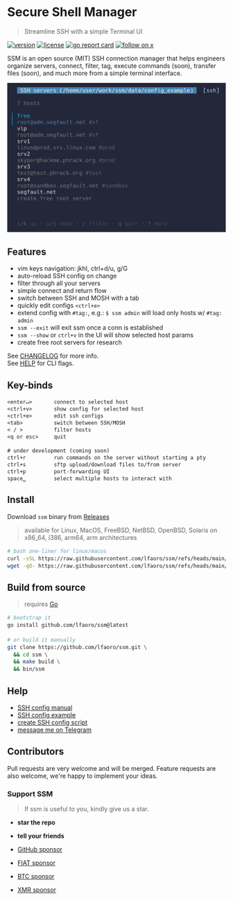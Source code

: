 # Secure Shell Manager

> Streamline SSH with a simple Terminal UI

[![version][version-badge]](changelog.md)
[![license][license-badge]](license)
[![go report card](https://goreportcard.com/badge/github.com/lfaoro/ssm)](https://goreportcard.com/report/github.com/lfaoro/ssm)
[![follow on x][x-badge]](https://twitter.com/intent/follow?screen_name=leonardofaoro)

[version-badge]: https://img.shields.io/badge/version-0.2.1-blue.svg
[license-badge]: https://img.shields.io/badge/license-BSD3-blue
[x-badge]: https://img.shields.io/twitter/follow/leonardofaoro?label=follow&style=social

SSM is an open source (MIT) SSH connection manager that helps engineers organize servers, connect, filter, tag, execute commands (soon), transfer files (soon), and much more from a simple terminal interface.

![demo](data/demo.png)

## Features
- vim keys navigation: jkhl, ctrl+d/u, g/G
- auto-reload SSH config on change
- filter through all your servers
- simple connect and return flow
- switch between SSH and MOSH with a tab
- quickly edit configs `<ctrl+e>`
- extend config with `#tag:`, e.g.: `$ ssm admin` will load only hosts w/ `#tag: admin`
- `ssm --exit` will exit ssm once a conn is established
- `ssm --show` or `ctrl+v` in the UI will show selected host params
- create free root servers for research

See [CHANGELOG](changelog.md) for more info. \
See [HELP](data/help) for CLI flags.

## Key-binds
```
<enter↵>       connect to selected host
<ctrl+v>       show config for selected host
<ctrl+e>       edit ssh configs
<tab>          switch between SSH/MOSH
< / >          filter hosts
<q or esc>     quit

# under development (coming soon)
ctrl+r         run commands on the server without starting a pty 
ctrl+s         sftp upload/download files to/from server 
ctrl+p         port-forwarding UI 
space␣         select multiple hosts to interact with
```

## Install

Download `ssm` binary from [Releases](https://github.com/lfaoro/ssm/releases)
> available for Linux, MacOS, FreeBSD, NetBSD, OpenBSD, Solaris
> on x86_64, i386, arm64, arm architectures

```bash
# bash one-liner for linux/macos
curl -sSL https://raw.githubusercontent.com/lfaoro/ssm/refs/heads/main/scripts/get.sh | bash
wget -qO- https://raw.githubusercontent.com/lfaoro/ssm/refs/heads/main/scripts/get.sh | bash
```

## Build from source

> requires [Go](https://go.dev/doc/install)

```bash
# bootstrap it
go install github.com/lfaoro/ssm@latest

# or build it manually
git clone https://github.com/lfaoro/ssm.git \
  && cd ssm \
  && make build \
  && bin/ssm
```

## Help
- [SSH config manual](https://man.openbsd.org/ssh_config.5)
- [SSH config example](data/config_example)
- [create SSH config script](scripts/create_config.sh)
- [message me on Telegram](https://t.me/leonarth)

## Contributors

Pull requests are very welcome and will be merged.
Feature requests are also welcome, we're happy to implement your ideas.

### Support SSM

> If ssm is useful to you, kindly give us a star.

- **star the repo**
- **tell your friends**

- [GitHub sponsor](https://github.com/sponsors/lfaoro)
- [FIAT sponsor](https://checkout.revolut.com/pay/1122870b-1836-42e7-942b-90a99ef5e457)
- [BTC sponsor](https://mempool.space/address/bc1qzaqeqwklaq86uz8h2lww87qwfpnyh9fveyh3hs)
- [XMR sponsor](https://xmrchain.net/search?value=9XCyahmZiQgcVwjrSZTcJepPqCxZgMqwbABvzPKVpzC7gi8URDme8H6UThpCqX69y5i1aA81AKq57Wynjovy7g4K9MeY5c)
